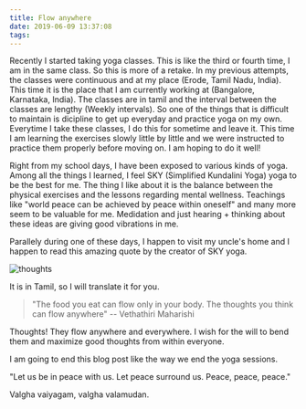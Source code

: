 ```yaml
---
title: Flow anywhere
date: 2019-06-09 13:37:08
tags:
---
```


Recently I started taking yoga classes. This is like the third or fourth time, I am in the same class. So this is more of a retake. In my previous attempts, the classes were continuous and at my place (Erode, Tamil Nadu, India). This time it is the place that I am currently working at (Bangalore, Karnataka, India). The classes are in tamil and the interval between the classes are lengthy (Weekly intervals). So one of the things that is difficult to maintain is dicipline to get up everyday and practice yoga on my own. Everytime I take these classes, I do this for sometime and leave it. This time I am learning the exercises slowly little by little and we were instructed to practice them properly before moving on. I am hoping to do it well!

Right from my school days, I have been exposed to various kinds of yoga. Among all the things I learned, I feel SKY (Simplified Kundalini Yoga) yoga to be the best for me. The thing I like about it is the balance between the physical exercises and the lessons regarding mental wellness. Teachings like "world peace can be achieved by peace within oneself" and many more seem to be valuable for me. Medidation and just hearing + thinking about these ideas are giving good vibrations in me.

Parallely during one of these days, I happen to visit my uncle's home and I happen to read this amazing quote by the creator of SKY yoga.

![thoughts](/images/thoughts.jpg)

It is in Tamil, so I will translate it for you.

> "The food you eat can flow only in your body. The thoughts you think can flow anywhere" -- Vethathiri Maharishi

Thoughts! They flow anywhere and everywhere. I wish for the will to bend them and maximize good thoughts from within everyone.

I am going to end this blog post like the way we end the yoga sessions.

"Let us be in peace with us. Let peace surround us. Peace, peace, peace."

Valgha vaiyagam, valgha valamudan.

